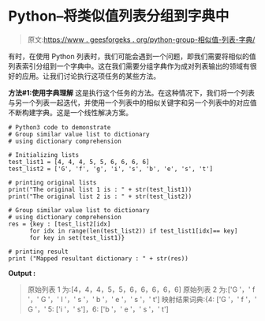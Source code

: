 # Python–将类似值列表分组到字典中

> 原文:[https://www . geesforgeks . org/python-group-相似值-列表-字典/](https://www.geeksforgeeks.org/python-group-similar-value-list-to-dictionary/)

有时，在使用 Python 列表时，我们可能会遇到一个问题，即我们需要将相似的值列表索引分组到一个字典中。这在我们需要分组字典作为成对列表输出的领域有很好的应用。让我们讨论执行这项任务的某些方法。

**方法#1:使用字典理解**
这是执行这个任务的方法。在这种情况下，我们将一个列表与另一个列表一起迭代，并使用一个列表中的相似关键字和另一个列表中的对应值不断构建字典。这是一个线性解决方案。

```
# Python3 code to demonstrate 
# Group similar value list to dictionary
# using dictionary comprehension

# Initializing lists
test_list1 = [4, 4, 4, 5, 5, 6, 6, 6, 6]
test_list2 = ['G', 'f', 'g', 'i', 's', 'b', 'e', 's', 't']

# printing original lists
print("The original list 1 is : " + str(test_list1))
print("The original list 2 is : " + str(test_list2))

# Group similar value list to dictionary
# using dictionary comprehension
res = {key : [test_list2[idx] 
      for idx in range(len(test_list2)) if test_list1[idx]== key]
      for key in set(test_list1)}

# printing result 
print ("Mapped resultant dictionary : " + str(res))
```

**Output :**

> 原始列表 1 为:[4，4，4，5，5，6，6，6，6，6]
> 原始列表 2 为:['G '，' f '，' G '，' I '，' s '，' b '，' e '，' s '，' t']
> 映射结果词典:{4: ['G '，' f '，' G '，' 5: ['i '，' s']，6: ['b '，' e '，' s '，' t']
